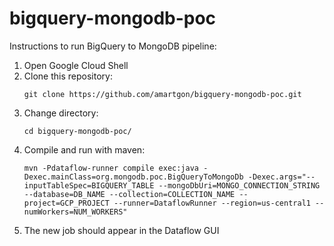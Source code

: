 # bigquery-mongodb-poc

Instructions to run BigQuery to MongoDB pipeline:

1. Open Google Cloud Shell
2. Clone this repository:
   ```
   git clone https://github.com/amartgon/bigquery-mongodb-poc.git
   ```
4. Change directory:
   ```
   cd bigquery-mongodb-poc/
   ```
6. Compile and run with maven:
   ```
   mvn -Pdataflow-runner compile exec:java -Dexec.mainClass=org.mongodb.poc.BigQueryToMongoDb -Dexec.args="--inputTableSpec=BIGQUERY_TABLE --mongoDbUri=MONGO_CONNECTION_STRING --database=DB_NAME --collection=COLLECTION_NAME --project=GCP_PROJECT --runner=DataflowRunner --region=us-central1 --numWorkers=NUM_WORKERS"
   ```
7. The new job should appear in the Dataflow GUI
